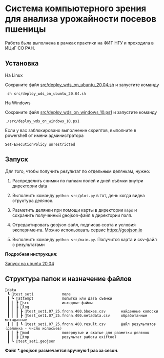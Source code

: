 ﻿# Система компьютерного зрения для анализа урожайности посевов пшеницы

Работа была выполнена в рамках практики на ФИТ НГУ и проходила в ИЦиГ СО РАН.





## Установка

На Linux

Сохраните файл [src/deploy_wds_on_ubuntu_20.04.sh](src/deploy_wds_on_ubuntu_20.04.sh) и запустите команду

``` sh src/deploy_wds_on_ubuntu_20.04.sh```


На Windows

Сохраните файл [src/deploy_wds_on_windows_10.ps1](src/deploy_wds_on_windows_10.ps1) и запустите команду

```./src/deploy_wds_on_windows_10.ps1```

Если у вас заблокировано выполнение скриптов, выполните в powershell от имени администратора

``` Set-ExecutionPolicy unrestricted ```



## Запуск

Для того, чтобы получить результат по отдельным делянкам, нужно:

1. Распределить снимки по папкам полей и дней съёмки внутри директории data

2. Выполнить команду ```python src/plot.py``` в тот, день когда видна структура делянок.

3. Разметить делянки при помощи карты в директории ```maps``` и сохранить полученный geojson-файл в директории поля.

4. Отредактировать geojson файл, подписав сорта и условия эксперимента. Можно использовать сервис https://geojson.io

5. Выполнить команду ```python src/main.py```. Получится карта и csv-файл с результатами


**Подробная инструкция:**

[Запуск на ubuntu 20.04](docs/Запуск%20на%20ubuntu%2020.04.pdf)



## Структура папок и назначение файлов

```
📂data
 ┗ 📂test_set1             поле
 ┃ ┗ 📂attempt             попытка или дата съёмки
 ┃ ┃ ┣ 📂src               исходные файлы
 ┃ ┃ ┣ 📂log
 ┃ ┃ ┃ ┣ 📜test_set1.07_25.frcnn.400.bboxes.csv       найденные колоски
 ┃ ┃ ┃ ┣ 📜test_set1.07_25.frcnn.400.metadata.csv     обработанные метаданные
 ┃ ┃ ┃ ┗ 📜test_set1.07_25.frcnn.400.result.csv       файл результатов (делянка - число колосьев)
 ┃ ┃ ┣ 📂mod               повернутые и сжатые для разметки делянок
 ┃ ┃ ┣ 📂tmp               результат работы exiftool
 ┃ ┗ 📜test_set1.geojson
```

<!-- field_name_year может содержать в конце номер сезона, если в году несколько урожаев.  -->

**Файл \*.geojson размечается вручную 1 раз за сезон.**


